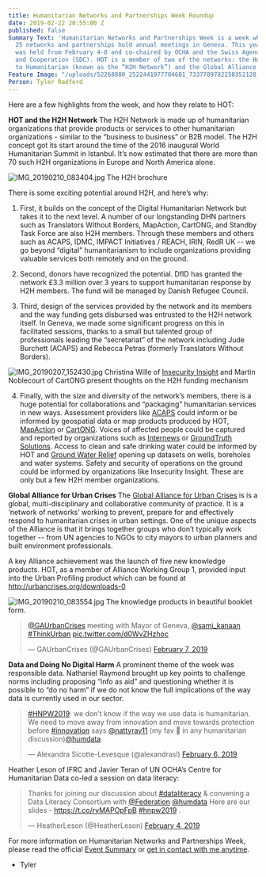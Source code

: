 ```yaml
---
title: Humanitarian Networks and Partnerships Week Roundup
date: 2019-02-22 20:55:00 Z
published: false
Summary Text: 'Humanitarian Networks and Partnerships Week is a week when more than
  25 networks and partnerships hold annual meetings in Geneva. This year, the event
  was held from February 4-8 and co-chaired by OCHA and the Swiss Agency for Development
  and Cooperation (SDC). HOT is a member of two of the networks: the Humanitarian
  to Humanitarian (known as the “H2H Network”) and the Global Alliance for Urban Crises.'
Feature Image: "/uploads/52268880_2522441977784681_7337789782258352128_o%20(2).jpg"
Person: Tyler Radford
---
```


Here are a few highlights from the week, and how they relate to HOT:

**HOT and the H2H Network**
The H2H Network is made up of humanitarian organizations that provide products or services to other humanitarian organizations - similar to the “business to business” or B2B model. The H2H concept got its start around the time of the 2016 inaugural World Humanitarian Summit in Istanbul. It’s now estimated that there are more than 70 such H2H organizations in Europe and North America alone.

![IMG_20190210_083404.jpg](/uploads/IMG_20190210_083404.jpg) The H2H brochure

There is some exciting potential around H2H, and here’s why:

1. First, it builds on the concept of the Digital Humanitarian Network but takes it to the next level. A number of our longstanding DHN partners such as Translators Without Borders, MapAction, CartONG, and Standby Task Force are also H2H members. Through these members and others such as ACAPS, IDMC, IMPACT Initiatives / REACH, IRIN, RedR UK -- we go beyond “digital” humanitarianism to include organizations providing valuable services both remotely and on the ground.

2. Second, donors have recognized the potential. DfID has granted the network £3.3 million over 3 years to support humanitarian response by H2H members. The fund will be managed by Danish Refugee Council.

3. Third, design of the services provided by the network and its members and the way funding gets disbursed was entrusted to the H2H network itself. In Geneva, we made some significant progress on this in facilitated sessions, thanks to a small but talented group of professionals leading the “secretariat” of the network including Jude Burchett (ACAPS) and Rebecca Petras (formerly Translators Without Borders).

![IMG_20190207_152430.jpg](/uploads/IMG_20190207_152430.jpg)
Christina Wille of [Insecurity Insight](http://insecurityinsight.org/) and Martin Noblecourt of CartONG present thoughts on the H2H funding mechanism

4. Finally, with the size and diversity of the network’s members, there is a huge potential for collaborations and “packaging” humanitarian services in new ways. Assessment providers like [ACAPS](https://www.acaps.org/) could inform or be informed by geospatial data or map products produced by HOT, [MapAction](https://mapaction.org/) or [CartONG](http://www.cartong.org/). Voices of affected people could be captured and reported by organizations such as [Internews](https://www.internews.org/) or [GroundTruth Solutions](http://groundtruthsolutions.org/). Access to clean and safe drinking water could be informed by HOT and [Ground Water Relief](https://groundwater-relief.org/) opening up datasets on wells, boreholes and water systems. Safety and security of operations on the ground could be informed by organizations like Insecurity Insight. These are only but a few H2H member organizations.

**Global Alliance for Urban Crises**
The [Global Alliance for Urban Crises](http://urbancrises.org/) is is a global, multi-disciplinary and collaborative community of practice. It is a ‘network of networks’ working to prevent, prepare for and effectively respond to humanitarian crises in urban settings. One of the unique aspects of the Alliance is that it brings together groups who don’t typically work together -- from UN agencies to NGOs to city mayors to urban planners and built environment professionals.

A key Alliance achievement was the launch of five new knowledge products. HOT, as a member of Alliance Working Group 1, provided input into the Urban Profiling product which can be found at http://urbancrises.org/downloads-0 

![IMG_20190210_083554.jpg](/uploads/IMG_20190210_083554.jpg)
The knowledge products in beautiful booklet form.

<blockquote class="twitter-tweet" data-lang="en"><p lang="en" dir="ltr"><a href="https://twitter.com/GAUrbanCrises?ref_src=twsrc%5Etfw">@GAUrbanCrises</a> meeting with Mayor of Geneva, <a href="https://twitter.com/sami_kanaan?ref_src=twsrc%5Etfw">@sami_kanaan</a> <a href="https://twitter.com/hashtag/ThinkUrban?src=hash&amp;ref_src=twsrc%5Etfw">#ThinkUrban</a> <a href="https://t.co/d0WvZHzhoc">pic.twitter.com/d0WvZHzhoc</a></p>&mdash; GAUrbanCrises (@GAUrbanCrises) <a href="https://twitter.com/GAUrbanCrises/status/1093482653133750272?ref_src=twsrc%5Etfw">February 7, 2019</a></blockquote>
<script async src="https://platform.twitter.com/widgets.js" charset="utf-8"></script>



**Data and Doing No Digital Harm**
A prominent theme of the week was responsible data. Nathaniel Raymond brought up key points to challenge norms including proposing “info as aid” and questioning whether it is possible to “do no harm” if we do not know the full implications of the way data is currently used in our sector. 

<blockquote class="twitter-tweet" data-lang="en"><p lang="en" dir="ltr"><a href="https://twitter.com/hashtag/HNPW2019?src=hash&amp;ref_src=twsrc%5Etfw">#HNPW2019</a>: we don’t know if the way we use data is humanitarian. We need to move away from innovation and move towards protection before <a href="https://twitter.com/hashtag/innovation?src=hash&amp;ref_src=twsrc%5Etfw">#innovation</a> says <a href="https://twitter.com/nattyray11?ref_src=twsrc%5Etfw">@nattyray11</a> (my fav 🧠 in any humanitarian discussion)<a href="https://twitter.com/humdata?ref_src=twsrc%5Etfw">@humdata</a></p>&mdash; Alexandra Sicotte-Levesque (@alexandrasl) <a href="https://twitter.com/alexandrasl/status/1093093765613522944?ref_src=twsrc%5Etfw">February 6, 2019</a></blockquote>
<script async src="https://platform.twitter.com/widgets.js" charset="utf-8"></script>


Heather Leson of IFRC and Javier Teran of UN OCHA’s Centre for Humanitarian Data co-led a session on data literacy:
<blockquote class="twitter-tweet" data-lang="en"><p lang="en" dir="ltr">Thanks for joining our discussion about <a href="https://twitter.com/hashtag/dataliteracy?src=hash&amp;ref_src=twsrc%5Etfw">#dataliteracy</a> &amp; convening a Data Literacy Consortium with <a href="https://twitter.com/Federation?ref_src=twsrc%5Etfw">@Federation</a> <a href="https://twitter.com/humdata?ref_src=twsrc%5Etfw">@humdata</a> Here are our slides - <a href="https://t.co/ryMAPOpFpB">https://t.co/ryMAPOpFpB</a> <a href="https://twitter.com/hashtag/hnpw2019?src=hash&amp;ref_src=twsrc%5Etfw">#hnpw2019</a> .</p>&mdash; HeatherLeson (@HeatherLeson) <a href="https://twitter.com/HeatherLeson/status/1092417777984516097?ref_src=twsrc%5Etfw">February 4, 2019</a></blockquote>
<script async src="https://platform.twitter.com/widgets.js" charset="utf-8"></script>

For more information on Humanitarian Networks and Partnerships Week, please read the official [Event Summary](https://vosocc.unocha.org/GetFile.aspx?file=86207_HNPW2019_Event_Summary_version_1.pdf) or [get in contact with me anytime](https://www.hotosm.org/people/tyler-radford/).

- Tyler 
